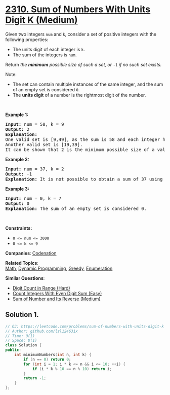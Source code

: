 # [2310. Sum of Numbers With Units Digit K (Medium)](https://leetcode.com/problems/sum-of-numbers-with-units-digit-k)

<p>Given two integers <code>num</code> and <code>k</code>, consider a set of positive integers with the following properties:</p>
<ul>
	<li>The units digit of each integer is <code>k</code>.</li>
	<li>The sum of the integers is <code>num</code>.</li>
</ul>
<p>Return <em>the <strong>minimum</strong> possible size of such a set, or </em><code>-1</code><em> if no such set exists.</em></p>
<p>Note:</p>
<ul>
	<li>The set can contain multiple instances of the same integer, and the sum of an empty set is considered <code>0</code>.</li>
	<li>The <strong>units digit</strong> of a number is the rightmost digit of the number.</li>
</ul>
<p>&nbsp;</p>
<p><strong class="example">Example 1:</strong></p>
<pre><strong>Input:</strong> num = 58, k = 9
<strong>Output:</strong> 2
<strong>Explanation:</strong>
One valid set is [9,49], as the sum is 58 and each integer has a units digit of 9.
Another valid set is [19,39].
It can be shown that 2 is the minimum possible size of a valid set.
</pre>
<p><strong class="example">Example 2:</strong></p>
<pre><strong>Input:</strong> num = 37, k = 2
<strong>Output:</strong> -1
<strong>Explanation:</strong> It is not possible to obtain a sum of 37 using only integers that have a units digit of 2.
</pre>
<p><strong class="example">Example 3:</strong></p>
<pre><strong>Input:</strong> num = 0, k = 7
<strong>Output:</strong> 0
<strong>Explanation:</strong> The sum of an empty set is considered 0.
</pre>
<p>&nbsp;</p>
<p><strong>Constraints:</strong></p>
<ul>
	<li><code>0 &lt;= num &lt;= 3000</code></li>
	<li><code>0 &lt;= k &lt;= 9</code></li>
</ul>

**Companies**:
[Codenation](https://leetcode.com/company/codenation)

**Related Topics**:  
[Math](https://leetcode.com/tag/math/), [Dynamic Programming](https://leetcode.com/tag/dynamic-programming/), [Greedy](https://leetcode.com/tag/greedy/), [Enumeration](https://leetcode.com/tag/enumeration/)

**Similar Questions**:
* [Digit Count in Range (Hard)](https://leetcode.com/problems/digit-count-in-range/)
* [Count Integers With Even Digit Sum (Easy)](https://leetcode.com/problems/count-integers-with-even-digit-sum/)
* [Sum of Number and Its Reverse (Medium)](https://leetcode.com/problems/sum-of-number-and-its-reverse/)

## Solution 1.

```cpp
// OJ: https://leetcode.com/problems/sum-of-numbers-with-units-digit-k
// Author: github.com/lzl124631x
// Time: O(1)
// Space: O(1)
class Solution {
public:
    int minimumNumbers(int n, int k) {
        if (n == 0) return 0;
        for (int i = 1; i * k <= n && i <= 10; ++i) {
            if (i * k % 10 == n % 10) return i;
        }
        return -1;
    }
};
```